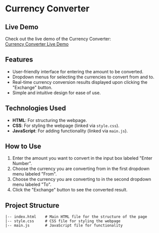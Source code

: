 
# Currency Converter

## Live Demo

Check out the live demo of the Currency Converter:  
[Currency Converter Live Demo](https://domz-currancy-exchange.netlify.app/)

## Features

- User-friendly interface for entering the amount to be converted.
- Dropdown menus for selecting the currencies to convert from and to.
- Real-time currency conversion results displayed upon clicking the "Exchange" button.
- Simple and intuitive design for ease of use.

## Technologies Used

- **HTML**: For structuring the webpage.
- **CSS**: For styling the webpage (linked via `style.css`).
- **JavaScript**: For adding functionality (linked via `main.js`).
  
## How to Use

1. Enter the amount you want to convert in the input box labeled "Enter Number".
2. Choose the currency you are converting from in the first dropdown menu labeled "From".
3. Choose the currency you are converting to in the second dropdown menu labeled "To".
4. Click the "Exchange" button to see the converted result.

## Project Structure

```
|-- index.html    # Main HTML file for the structure of the page
|-- style.css     # CSS file for styling the webpage
|-- main.js       # JavaScript file for functionality
```
```
